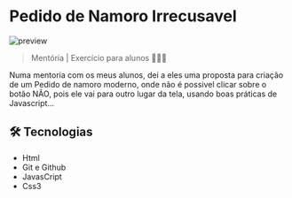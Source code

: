 # Pedido de Namoro Irrecusavel

![preview]([https://github.com/mvfernando/Pedido-de-namoro-irrecusavel/assets//img/preview-la2f.png](https://github.com/mvfernando/Pedido-de-namoro-irrecusavel/blob/main/assets/imgs/preview-pdnmi.png))


> Mentória | Exercício para alunos 👨🏽‍💻

Numa mentoria com os meus alunos, dei a eles uma proposta para criação de um Pedido de namoro moderno, onde não é possivel clicar sobre o botão NÃO, pois ele vai para outro lugar da tela, usando boas práticas de Javascript...

## 🛠 Tecnologias
- Html
- Git e Github
- JavasCript
- Css3
